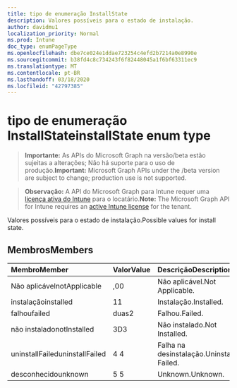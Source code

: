 ```yaml
---
title: tipo de enumeração InstallState
description: Valores possíveis para o estado de instalação.
author: davidmu1
localization_priority: Normal
ms.prod: Intune
doc_type: enumPageType
ms.openlocfilehash: dbe7ce024e1ddae723254c4efd2b7214a0e8990e
ms.sourcegitcommit: b38fd4c8c734243f6f82448045a1f6bf63311ec9
ms.translationtype: MT
ms.contentlocale: pt-BR
ms.lasthandoff: 03/18/2020
ms.locfileid: "42797385"
---
```

# <a name="installstate-enum-type"></a><span data-ttu-id="3aa4f-103">tipo de enumeração InstallState</span><span class="sxs-lookup"><span data-stu-id="3aa4f-103">installState enum type</span></span>

> <span data-ttu-id="3aa4f-104">**Importante:** As APIs do Microsoft Graph na versão/beta estão sujeitas a alterações; Não há suporte para o uso de produção.</span><span class="sxs-lookup"><span data-stu-id="3aa4f-104">**Important:** Microsoft Graph APIs under the /beta version are subject to change; production use is not supported.</span></span>

> <span data-ttu-id="3aa4f-105">**Observação:** A API do Microsoft Graph para Intune requer uma [licença ativa do Intune](https://go.microsoft.com/fwlink/?linkid=839381) para o locatário.</span><span class="sxs-lookup"><span data-stu-id="3aa4f-105">**Note:** The Microsoft Graph API for Intune requires an [active Intune license](https://go.microsoft.com/fwlink/?linkid=839381) for the tenant.</span></span>

<span data-ttu-id="3aa4f-106">Valores possíveis para o estado de instalação.</span><span class="sxs-lookup"><span data-stu-id="3aa4f-106">Possible values for install state.</span></span>

## <a name="members"></a><span data-ttu-id="3aa4f-107">Membros</span><span class="sxs-lookup"><span data-stu-id="3aa4f-107">Members</span></span>
|<span data-ttu-id="3aa4f-108">Membro</span><span class="sxs-lookup"><span data-stu-id="3aa4f-108">Member</span></span>|<span data-ttu-id="3aa4f-109">Valor</span><span class="sxs-lookup"><span data-stu-id="3aa4f-109">Value</span></span>|<span data-ttu-id="3aa4f-110">Descrição</span><span class="sxs-lookup"><span data-stu-id="3aa4f-110">Description</span></span>|
|:---|:---|:---|
|<span data-ttu-id="3aa4f-111">Não aplicável</span><span class="sxs-lookup"><span data-stu-id="3aa4f-111">notApplicable</span></span>|<span data-ttu-id="3aa4f-112">,0</span><span class="sxs-lookup"><span data-stu-id="3aa4f-112">0</span></span>|<span data-ttu-id="3aa4f-113">Não aplicável.</span><span class="sxs-lookup"><span data-stu-id="3aa4f-113">Not Applicable.</span></span>|
|<span data-ttu-id="3aa4f-114">instalação</span><span class="sxs-lookup"><span data-stu-id="3aa4f-114">installed</span></span>|<span data-ttu-id="3aa4f-115">1</span><span class="sxs-lookup"><span data-stu-id="3aa4f-115">1</span></span>|<span data-ttu-id="3aa4f-116">Instalação.</span><span class="sxs-lookup"><span data-stu-id="3aa4f-116">Installed.</span></span>|
|<span data-ttu-id="3aa4f-117">falhou</span><span class="sxs-lookup"><span data-stu-id="3aa4f-117">failed</span></span>|<span data-ttu-id="3aa4f-118">duas</span><span class="sxs-lookup"><span data-stu-id="3aa4f-118">2</span></span>|<span data-ttu-id="3aa4f-119">Falhou.</span><span class="sxs-lookup"><span data-stu-id="3aa4f-119">Failed.</span></span>|
|<span data-ttu-id="3aa4f-120">não instalado</span><span class="sxs-lookup"><span data-stu-id="3aa4f-120">notInstalled</span></span>|<span data-ttu-id="3aa4f-121">3D</span><span class="sxs-lookup"><span data-stu-id="3aa4f-121">3</span></span>|<span data-ttu-id="3aa4f-122">Não instalado.</span><span class="sxs-lookup"><span data-stu-id="3aa4f-122">Not Installed.</span></span>|
|<span data-ttu-id="3aa4f-123">uninstallFailed</span><span class="sxs-lookup"><span data-stu-id="3aa4f-123">uninstallFailed</span></span>|<span data-ttu-id="3aa4f-124">4 </span><span class="sxs-lookup"><span data-stu-id="3aa4f-124">4</span></span>|<span data-ttu-id="3aa4f-125">Falha na desinstalação.</span><span class="sxs-lookup"><span data-stu-id="3aa4f-125">Uninstall Failed.</span></span>|
|<span data-ttu-id="3aa4f-126">desconhecido</span><span class="sxs-lookup"><span data-stu-id="3aa4f-126">unknown</span></span>|<span data-ttu-id="3aa4f-127">5 </span><span class="sxs-lookup"><span data-stu-id="3aa4f-127">5</span></span>|<span data-ttu-id="3aa4f-128">Unknown.</span><span class="sxs-lookup"><span data-stu-id="3aa4f-128">Unknown.</span></span>|



